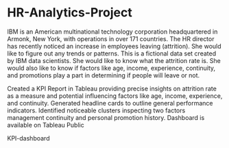 # HR-Analytics-Project
IBM is an American multinational technology corporation headquartered in Armonk, New York, with operations in over 171 countries. The HR director has recently noticed an increase in employees leaving (attrition). She would like to figure out any trends or patterns. This is a fictional data set created by IBM data scientists. She would like to know what the attrition rate is. She would also like to know if factors like age, income, experience, continuity, and promotions play a part in determining if people will leave or not.

Created a KPI Report in Tableau providing precise insights on attrition rate as a measure and potential influencing factors like age, income, experience, and continuity.
Generated headline cards to outline general performance indicators.
Identified noticeable clusters inspecting two factors management continuity and personal promotion history.
Dashboard is available on Tableau Public

KPI-dashboard
